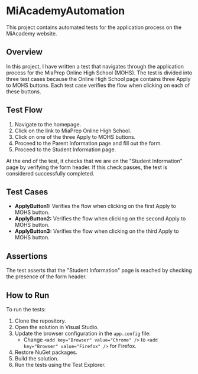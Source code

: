 # MiAcademyAutomation

This project contains automated tests for the application process on the MiAcademy website.

## Overview

In this project, I have written a test that navigates through the application process for the MiaPrep Online High School (MOHS). The test is divided into three test cases because the Online High School page contains three Apply to MOHS buttons. Each test case verifies the flow when clicking on each of these buttons.

## Test Flow

1. Navigate to the homepage.
2. Click on the link to MiaPrep Online High School.
3. Click on one of the three Apply to MOHS buttons.
4. Proceed to the Parent Information page and fill out the form.
5. Proceed to the Student Information page.

At the end of the test, it checks that we are on the "Student Information" page by verifying the form header. If this check passes, the test is considered successfully completed.

## Test Cases

- **ApplyButton1:** Verifies the flow when clicking on the first Apply to MOHS button.
- **ApplyButton2:** Verifies the flow when clicking on the second Apply to MOHS button.
- **ApplyButton3:** Verifies the flow when clicking on the third Apply to MOHS button.

## Assertions

The test asserts that the "Student Information" page is reached by checking the presence of the form header.

## How to Run

To run the tests:

1. Clone the repository.
2. Open the solution in Visual Studio.
3. Update the browser configuration in the `app.config` file:
   - Change `<add key="Browser" value="Chrome" />` to `<add key="Browser" value="Firefox" />` for Firefox.
4. Restore NuGet packages.
5. Build the solution.
6. Run the tests using the Test Explorer.
